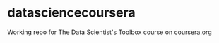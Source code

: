 datasciencecoursera
===================

Working repo for The Data Scientist's Toolbox course on coursera.org

